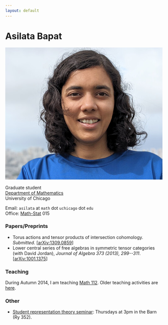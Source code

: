 ```yaml
---
layout: default
---
```


# Asilata Bapat
<img id="mypicture" src="assets/asilata-bapat.jpg" alt="Asilata Bapat"/>

Graduate student  
[Department of Mathematics](http://math.uchicago.edu/)  
University of Chicago

Email: `asilata` at `math` dot `uchicago` dot `edu`  
Office: [Math-Stat](https://maps.uchicago.edu/?location=Math-Stat+Building) 015

### Papers/Preprints

* Torus actions and tensor products of intersection cohomology. _Submitted_. [[arXiv:1309.0859](http://arxiv.org/abs/1309.0859)]
* Lower central series of free algebras in symmetric tensor categories (with David Jordan), _Journal of Algebra 373 (2013), 299--311_. [[arXiv:1001.1375](http://arxiv.org/abs/1001.1375)]

### Teaching

During Autumn 2014, I am teaching [Math 112](teaching/112aut14/). Older teaching activities are [here](teaching/).

### Other

* [Student representation theory seminar](seminars/studentreptheory): Thursdays at 3pm in the Barn (Ry 352).

